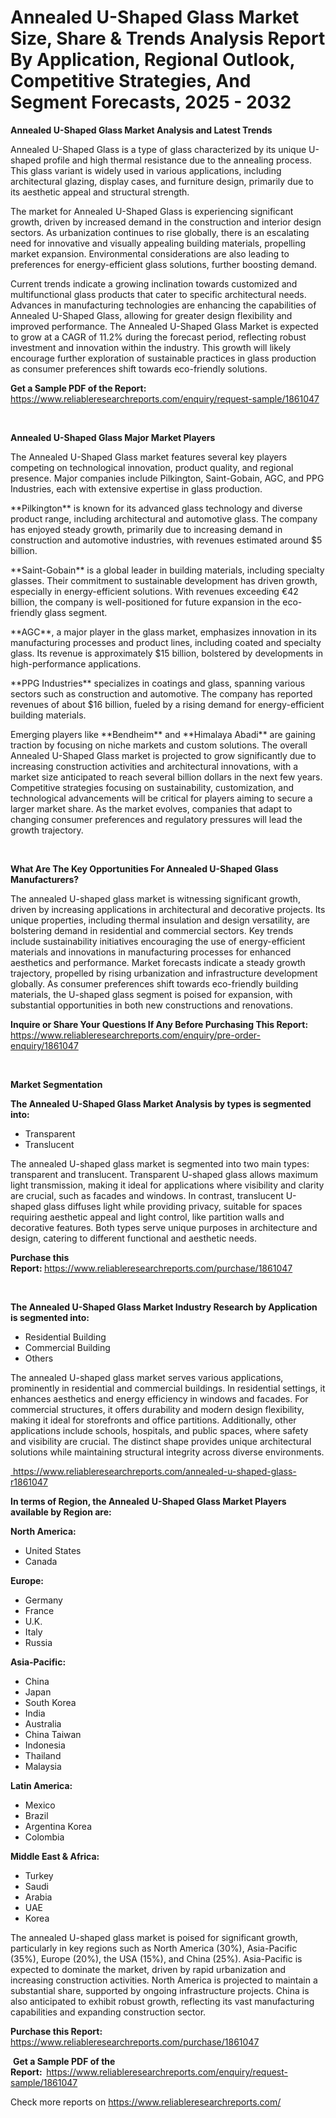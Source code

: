 <p><h1>Annealed U-Shaped Glass Market Size, Share & Trends Analysis Report By Application, Regional Outlook, Competitive Strategies, And Segment Forecasts, 2025 - 2032</h1></p><p><strong>Annealed U-Shaped Glass Market Analysis and Latest Trends</strong></p>
<p><p>Annealed U-Shaped Glass is a type of glass characterized by its unique U-shaped profile and high thermal resistance due to the annealing process. This glass variant is widely used in various applications, including architectural glazing, display cases, and furniture design, primarily due to its aesthetic appeal and structural strength.</p><p>The market for Annealed U-Shaped Glass is experiencing significant growth, driven by increased demand in the construction and interior design sectors. As urbanization continues to rise globally, there is an escalating need for innovative and visually appealing building materials, propelling market expansion. Environmental considerations are also leading to preferences for energy-efficient glass solutions, further boosting demand.</p><p>Current trends indicate a growing inclination towards customized and multifunctional glass products that cater to specific architectural needs. Advances in manufacturing technologies are enhancing the capabilities of Annealed U-Shaped Glass, allowing for greater design flexibility and improved performance. The Annealed U-Shaped Glass Market is expected to grow at a CAGR of 11.2% during the forecast period, reflecting robust investment and innovation within the industry. This growth will likely encourage further exploration of sustainable practices in glass production as consumer preferences shift towards eco-friendly solutions.</p></p>
<p><strong>Get a Sample PDF of the Report:&nbsp;</strong> <a href="https://www.reliableresearchreports.com/enquiry/request-sample/1861047?utm_campaign=3349&utm_medium=2&utm_source=Github&utm_content=ia&utm_term=03042025&utm_id=annealed-u-shaped-glass">https://www.reliableresearchreports.com/enquiry/request-sample/1861047</a></p>
<p>&nbsp;</p>
<p><strong>Annealed U-Shaped Glass Major Market Players</strong></p>
<p><p>The Annealed U-Shaped Glass market features several key players competing on technological innovation, product quality, and regional presence. Major companies include Pilkington, Saint-Gobain, AGC, and PPG Industries, each with extensive expertise in glass production.</p><p>**Pilkington** is known for its advanced glass technology and diverse product range, including architectural and automotive glass. The company has enjoyed steady growth, primarily due to increasing demand in construction and automotive industries, with revenues estimated around $5 billion.</p><p>**Saint-Gobain** is a global leader in building materials, including specialty glasses. Their commitment to sustainable development has driven growth, especially in energy-efficient solutions. With revenues exceeding €42 billion, the company is well-positioned for future expansion in the eco-friendly glass segment.</p><p>**AGC**, a major player in the glass market, emphasizes innovation in its manufacturing processes and product lines, including coated and specialty glass. Its revenue is approximately $15 billion, bolstered by developments in high-performance applications.</p><p>**PPG Industries** specializes in coatings and glass, spanning various sectors such as construction and automotive. The company has reported revenues of about $16 billion, fueled by a rising demand for energy-efficient building materials.</p><p>Emerging players like **Bendheim** and **Himalaya Abadi** are gaining traction by focusing on niche markets and custom solutions. The overall Annealed U-Shaped Glass market is projected to grow significantly due to increasing construction activities and architectural innovations, with a market size anticipated to reach several billion dollars in the next few years. Competitive strategies focusing on sustainability, customization, and technological advancements will be critical for players aiming to secure a larger market share. As the market evolves, companies that adapt to changing consumer preferences and regulatory pressures will lead the growth trajectory.</p></p>
<p>&nbsp;</p>
<p><strong>What Are The Key Opportunities For Annealed U-Shaped Glass Manufacturers?</strong></p>
<p><p>The annealed U-shaped glass market is witnessing significant growth, driven by increasing applications in architectural and decorative projects. Its unique properties, including thermal insulation and design versatility, are bolstering demand in residential and commercial sectors. Key trends include sustainability initiatives encouraging the use of energy-efficient materials and innovations in manufacturing processes for enhanced aesthetics and performance. Market forecasts indicate a steady growth trajectory, propelled by rising urbanization and infrastructure development globally. As consumer preferences shift towards eco-friendly building materials, the U-shaped glass segment is poised for expansion, with substantial opportunities in both new constructions and renovations.</p></p>
<p><strong>Inquire or Share Your Questions If Any Before Purchasing This Report:</strong> <a href="https://www.reliableresearchreports.com/enquiry/pre-order-enquiry/1861047?utm_campaign=3349&utm_medium=2&utm_source=Github&utm_content=ia&utm_term=03042025&utm_id=annealed-u-shaped-glass">https://www.reliableresearchreports.com/enquiry/pre-order-enquiry/1861047</a></p>
<p>&nbsp;</p>
<p><strong>Market Segmentation</strong></p>
<p><strong>The Annealed U-Shaped Glass Market Analysis by types is segmented into:</strong></p>
<p><ul><li>Transparent</li><li>Translucent</li></ul></p>
<p><p>The annealed U-shaped glass market is segmented into two main types: transparent and translucent. Transparent U-shaped glass allows maximum light transmission, making it ideal for applications where visibility and clarity are crucial, such as facades and windows. In contrast, translucent U-shaped glass diffuses light while providing privacy, suitable for spaces requiring aesthetic appeal and light control, like partition walls and decorative features. Both types serve unique purposes in architecture and design, catering to different functional and aesthetic needs.</p></p>
<p><strong>Purchase this Report:&nbsp;</strong><a href="https://www.reliableresearchreports.com/purchase/1861047?utm_campaign=3349&utm_medium=2&utm_source=Github&utm_content=ia&utm_term=03042025&utm_id=annealed-u-shaped-glass">https://www.reliableresearchreports.com/purchase/1861047</a></p>
<p>&nbsp;</p>
<p><strong>The Annealed U-Shaped Glass Market Industry Research by Application is segmented into:</strong></p>
<p><ul><li>Residential Building</li><li>Commercial Building</li><li>Others</li></ul></p>
<p><p>The annealed U-shaped glass market serves various applications, prominently in residential and commercial buildings. In residential settings, it enhances aesthetics and energy efficiency in windows and facades. For commercial structures, it offers durability and modern design flexibility, making it ideal for storefronts and office partitions. Additionally, other applications include schools, hospitals, and public spaces, where safety and visibility are crucial. The distinct shape provides unique architectural solutions while maintaining structural integrity across diverse environments.</p></p>
<p><a href="https://www.reliableresearchreports.com/annealed-u-shaped-glass-r1861047?utm_campaign=3349&utm_medium=2&utm_source=Github&utm_content=ia&utm_term=03042025&utm_id=annealed-u-shaped-glass">&nbsp;https://www.reliableresearchreports.com/annealed-u-shaped-glass-r1861047</a></p>
<p><strong>In terms of Region, the Annealed U-Shaped Glass Market Players available by Region are:</strong></p>
<p>
    <p> <strong> North America: </strong>
        <ul>
            <li>United States</li>
            <li>Canada</li>
        </ul>
        </p> 
    <p> <strong> Europe: </strong>
        <ul>
            <li>Germany</li>
            <li>France</li>
            <li>U.K.</li>
            <li>Italy</li>
            <li>Russia</li>
        </ul>
        </p> 
    <p> <strong> Asia-Pacific: </strong>
        <ul>
            <li>China</li>
            <li>Japan</li>
            <li>South Korea</li>
            <li>India</li>
            <li>Australia</li>
            <li>China Taiwan</li>
            <li>Indonesia</li>
            <li>Thailand</li>
            <li>Malaysia</li>
        </ul>
        </p> 
    <p> <strong> Latin America: </strong>
        <ul>
            <li>Mexico</li>
            <li>Brazil</li>
            <li>Argentina Korea</li>
            <li>Colombia</li>
        </ul>
        </p> 
    <p> <strong> Middle East & Africa: </strong>
        <ul>
            <li>Turkey</li>
            <li>Saudi</li>
            <li>Arabia</li>
            <li>UAE</li>
            <li>Korea</li>
        </ul>
    </p>
    </p>
<p><p>The annealed U-shaped glass market is poised for significant growth, particularly in key regions such as North America (30%), Asia-Pacific (35%), Europe (20%), the USA (15%), and China (25%). Asia-Pacific is expected to dominate the market, driven by rapid urbanization and increasing construction activities. North America is projected to maintain a substantial share, supported by ongoing infrastructure projects. China is also anticipated to exhibit robust growth, reflecting its vast manufacturing capabilities and expanding construction sector.</p></p>
<p><strong>Purchase this Report: </strong><a href="https://www.reliableresearchreports.com/purchase/1861047?utm_campaign=3349&utm_medium=2&utm_source=Github&utm_content=ia&utm_term=03042025&utm_id=annealed-u-shaped-glass">https://www.reliableresearchreports.com/purchase/1861047</a></p>
<p>&nbsp;<strong>Get a Sample PDF of the Report:&nbsp;&nbsp;</strong><a href="https://www.reliableresearchreports.com/enquiry/request-sample/1861047?utm_campaign=3349&utm_medium=2&utm_source=Github&utm_content=ia&utm_term=03042025&utm_id=annealed-u-shaped-glass">https://www.reliableresearchreports.com/enquiry/request-sample/1861047</a></p>
<p><strong></strong></p>
<p>Check more reports on <a href="https://www.reliableresearchreports.com/?utm_campaign=3349&utm_medium=2&utm_source=Github&utm_content=ia&utm_term=03042025&utm_id=annealed-u-shaped-glass">https://www.reliableresearchreports.com/</a></p>
